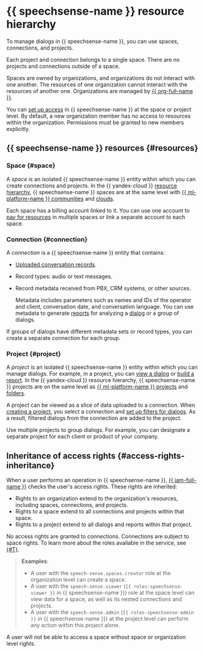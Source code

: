 # {{ speechsense-name }} resource hierarchy

To manage dialogs in {{ speechsense-name }}, you can use spaces, connections, and projects. 

Each project and connection belongs to a single space. There are no projects and connections outside of a space.

Spaces are owned by organizations, and organizations do not interact with one another. The resources of one organization cannot interact with the resources of another one. Organizations are managed by [{{ org-full-name }}](../../organization/index.yaml).

You can [set up access](#access-rights-inheritance) in {{ speechsense-name }} at the space or project level. By default, a new organization member has no access to resources within the organization. Permissions must be granted to new members explicitly.

## {{ speechsense-name }} resources {#resources}

### Space {#space}

A _space_ is an isolated {{ speechsense-name }} entity within which you can create connections and projects. In the {{ yandex-cloud }} [resource hierarchy](../../overview/roles-and-resources.md), {{ speechsense-name }} spaces are at the same level with [{{ ml-platform-name }} communities](../../datasphere/concepts/community.md) and [clouds](../../resource-manager/concepts/resources-hierarchy.md#cloud).

Each space has a billing account linked to it. You can use one account to [pay for resources](../pricing.md) in multiple spaces or link a separate account to each space.

### Connection {#connection}

A _connection_ is a {{ speechsense-name }} entity that contains:

* [Uploaded conversation records](../operations/data/upload-data.md).
* Record types: audio or text messages.
* Record metadata received from PBX, CRM systems, or other sources.

   Metadata includes parameters such as names and IDs of the operator and client, conversation date, and conversation language. You can use metadata to generate [reports](reports.md) for analyzing a [dialog](dialogs.md) or a group of dialogs.

If groups of dialogs have different metadata sets or record types, you can create a separate connection for each group.

### Project {#project}

A _project_ is an isolated {{ speechsense-name }} entity within which you can manage dialogs. For example, in a project, you can [view a dialog](../operations/data/manage-dialogs.md#view-dialog) or [build a report](../operations/data/manage-reports.md#build-a-report). In the {{ yandex-cloud }} resource hierarchy, {{ speechsense-name }} projects are on the same level as [{{ ml-platform-name }} projects](../../datasphere/concepts/project) and [folders](../../resource-manager/concepts/resources-hierarchy.md#folder).

A project can be viewed as a slice of data uploaded to a connection. When [creating a project](../operations/project/create.md), you select a connection and [set up filters for dialogs](dialogs.md#filters). As a result, filtered dialogs from the connection are added to the project.

Use multiple projects to group dialogs. For example, you can designate a separate project for each client or product of your company.

## Inheritance of access rights {#access-rights-inheritance}

When a user performs an operation in {{ speechsense-name }}, [{{ iam-full-name }}](../../iam/index.yaml) checks the user's access rights. These rights are inherited:

* Rights to an organization extend to the organization's resources, including spaces, connections, and projects.
* Rights to a space extend to all connections and projects within that space.
* Rights to a project extend to all dialogs and reports within that project.

No access rights are granted to connections. Connections are subject to space rights. To learn more about the roles available in the service, see [{#T}](../security/index.md).

> **Examples**:
>
> * A user with the `speech-sense.spaces.creator` role at the organization level can create a space.
> * A user with the `speech-sense.viewer` (`{{ roles-speechsense-viewer }}` in {{ speechsense-name }}) role at the space level can view data for a space, as well as its nested connections and projects.
> * A user with the `speech-sense.admin` (`{{ roles-speechsense-admin }}` in {{ speechsense-name }}) at the project level can perform any action within this project alone.

A user will not be able to access a space without space or organization level rights.
